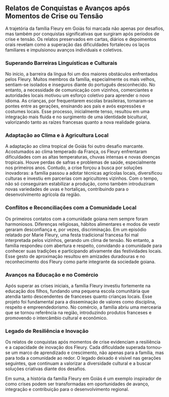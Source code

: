 ## Relatos de Conquistas e Avanços após Momentos de Crise ou Tensão

A trajetória da família Fleury em Goiás foi marcada não apenas por desafios, mas também por conquistas significativas que surgiram após períodos de crise e tensão. Os relatos preservados em cartas, diários e depoimentos orais revelam como a superação das dificuldades fortaleceu os laços familiares e impulsionou avanços individuais e coletivos.

### Superando Barreiras Linguísticas e Culturais

No início, a barreira da língua foi um dos maiores obstáculos enfrentados pelos Fleury. Muitos membros da família, especialmente os mais velhos, sentiam-se isolados e inseguros diante do português desconhecido. No entanto, a necessidade de comunicação com vizinhos, comerciantes e autoridades locais motivou um esforço coletivo para aprender o novo idioma. As crianças, por frequentarem escolas brasileiras, tornaram-se pontes entre as gerações, ensinando aos pais e avós expressões e costumes locais. Esse processo, inicialmente tenso, resultou em uma integração mais fluida e no surgimento de uma identidade bicultural, valorizando tanto as raízes francesas quanto a nova realidade goiana.

### Adaptação ao Clima e à Agricultura Local

A adaptação ao clima tropical de Goiás foi outro desafio marcante. Acostumados ao clima temperado da França, os Fleury enfrentaram dificuldades com as altas temperaturas, chuvas intensas e novas doenças tropicais. Houve perdas de safras e problemas de saúde, especialmente nos primeiros anos. Contudo, a crise forçou a busca por soluções inovadoras: a família passou a adotar técnicas agrícolas locais, diversificou culturas e investiu em parcerias com agricultores vizinhos. Com o tempo, não só conseguiram estabilizar a produção, como também introduziram novas variedades de uvas e hortaliças, contribuindo para o desenvolvimento agrícola da região.

### Conflitos e Reconciliações com a Comunidade Local

Os primeiros contatos com a comunidade goiana nem sempre foram harmoniosos. Diferenças religiosas, hábitos alimentares e modos de vestir geraram desconfiança e, por vezes, discriminação. Em um episódio relatado por Marie Fleury, uma festa tradicional francesa foi mal interpretada pelos vizinhos, gerando um clima de tensão. No entanto, a família respondeu com abertura e respeito, convidando a comunidade para conhecer suas tradições e participando ativamente das festividades locais. Esse gesto de aproximação resultou em amizades duradouras e no reconhecimento dos Fleury como parte integrante da sociedade goiana.

### Avanços na Educação e no Comércio

Após superar as crises iniciais, a família Fleury investiu fortemente na educação dos filhos, fundando uma pequena escola comunitária que atendia tanto descendentes de franceses quanto crianças locais. Esse projeto foi fundamental para a disseminação de valores como disciplina, respeito e empreendedorismo. No comércio, a família abriu uma mercearia que se tornou referência na região, introduzindo produtos franceses e promovendo o intercâmbio cultural e econômico.

### Legado de Resiliência e Inovação

Os relatos de conquistas após momentos de crise evidenciam a resiliência e a capacidade de inovação dos Fleury. Cada dificuldade superada tornou-se um marco de aprendizado e crescimento, não apenas para a família, mas para toda a comunidade ao redor. O legado deixado é visível nas gerações seguintes, que continuam a valorizar a diversidade cultural e a buscar soluções criativas diante dos desafios.

Em suma, a história da família Fleury em Goiás é um exemplo inspirador de como crises podem ser transformadas em oportunidades de avanço, integração e contribuição para o desenvolvimento regional.